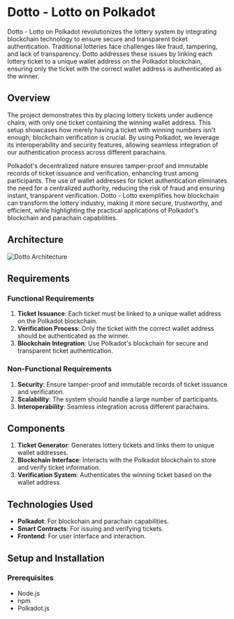 # Dotto - Lotto on Polkadot

Dotto - Lotto on Polkadot revolutionizes the lottery system by integrating blockchain technology to ensure secure and transparent ticket authentication. Traditional lotteries face challenges like fraud, tampering, and lack of transparency. Dotto addresses these issues by linking each lottery ticket to a unique wallet address on the Polkadot blockchain, ensuring only the ticket with the correct wallet address is authenticated as the winner.

## Overview

The project demonstrates this by placing lottery tickets under audience chairs, with only one ticket containing the winning wallet address. This setup showcases how merely having a ticket with winning numbers isn't enough; blockchain verification is crucial. By using Polkadot, we leverage its interoperability and security features, allowing seamless integration of our authentication process across different parachains.

Polkadot's decentralized nature ensures tamper-proof and immutable records of ticket issuance and verification, enhancing trust among participants. The use of wallet addresses for ticket authentication eliminates the need for a centralized authority, reducing the risk of fraud and ensuring instant, transparent verification. Dotto - Lotto exemplifies how blockchain can transform the lottery industry, making it more secure, trustworthy, and efficient, while highlighting the practical applications of Polkadot's blockchain and parachain capabilities.

## Architecture

![Dotto Architecture](./diagrams/dotto_architecture.png)

## Requirements

### Functional Requirements
1. **Ticket Issuance**: Each ticket must be linked to a unique wallet address on the Polkadot blockchain.
2. **Verification Process**: Only the ticket with the correct wallet address should be authenticated as the winner.
3. **Blockchain Integration**: Use Polkadot's blockchain for secure and transparent ticket authentication.

### Non-Functional Requirements
1. **Security**: Ensure tamper-proof and immutable records of ticket issuance and verification.
2. **Scalability**: The system should handle a large number of participants.
3. **Interoperability**: Seamless integration across different parachains.

## Components

1. **Ticket Generator**: Generates lottery tickets and links them to unique wallet addresses.
2. **Blockchain Interface**: Interacts with the Polkadot blockchain to store and verify ticket information.
3. **Verification System**: Authenticates the winning ticket based on the wallet address.

## Technologies Used

- **Polkadot**: For blockchain and parachain capabilities.
- **Smart Contracts**: For issuing and verifying tickets.
- **Frontend**: For user interface and interaction.

## Setup and Installation

### Prerequisites

- Node.js
- npm
- Polkadot.js
